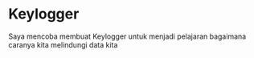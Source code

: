 # Keylogger
Saya mencoba membuat Keylogger untuk menjadi pelajaran bagaimana caranya kita melindungi data kita

